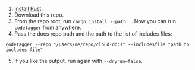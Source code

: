 1. [Install Rust](https://www.rust-lang.org/tools/install).
2. Download this repo.
3. From the repo root, run `cargo install --path .`. Now you can run `codetagger` from anywhere.
4. Pass the docs repo path and the path to the list of includes files:

```
codetagger --repo "/Users/me/repo/cloud-docs" --includesfile "path to includes file"
```

5. If you like the output, run again with `--dryrun=false`.
